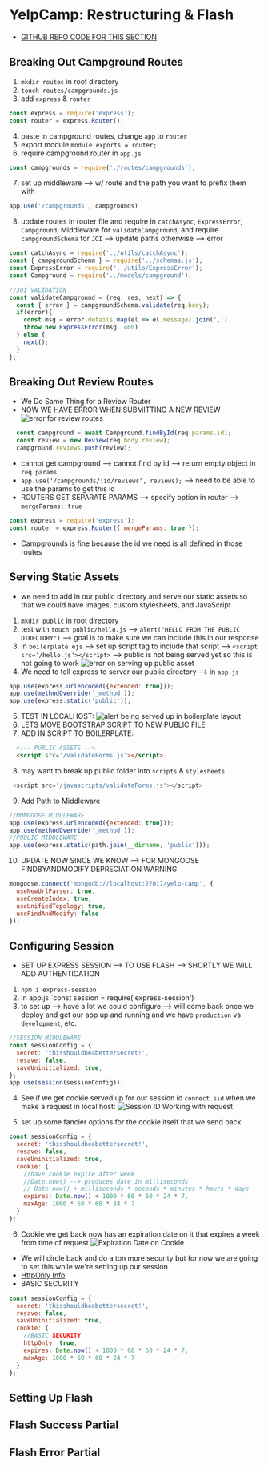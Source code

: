 # YelpCamp: Restructuring & Flash
- [GITHUB REPO CODE FOR THIS SECTION](https://github.com/Colt/YelpCamp/tree/36c5c12fc8b21699d7e129d661c80b3e795da801)

## Breaking Out Campground Routes
1. `mkdir routes` in root directory
2. `touch routes/campgrounds.js`
3. add `express` & `router` 
```js
const express = require('express');
const router = express.Router();
```
4. paste in campground routes, change `app` to `router`
5. export module `module.exports = router;`
6. require campground router in `app.js`
```js 
const campgrounds = require('./routes/campgrounds');
```
7. set up middleware -->  w/ route and the path you want to prefix them with
```js
app.use('/campgrounds', campgrounds)
```
8. update routes in router file and require in `catchAsync`, `ExpressError`, `Campground`, Middleware for `validateCampground`, and require `campgroundSchema` for `JOI` --> update paths otherwise --> error
```js
const catchAsync = require('../utils/catchAsync');
const { campgroundSchema } = require('../schemas.js');
const ExpressError = require('../utils/ExpressError');
const Campground = require('../models/campground');

//JOI VALIDATION
const validateCampground = (req, res, next) => {
  const { error } = campgroundSchema.validate(req.body);
  if(error){
    const msg = error.details.map(el => el.message).join(',')
    throw new ExpressError(msg, 400)
  } else {
    next();
  }
};

```

## Breaking Out Review Routes
- We Do Same Thing for a Review Router 
- NOW WE HAVE ERROR WHEN SUBMITTING A NEW REVIEW
![error for review routes](assets/error1.png)
```js
  const campground = await Campground.findById(req.params.id);
  const review = new Review(req.body.review);
  campground.reviews.push(review);
```
- cannot get campground --> cannot find by id --> return empty object in `req.params`
- `app.use('/campgrounds/:id/reviews', reviews);` --> need to be able to use the params to get this id
- ROUTERS GET SEPARATE PARAMS --> specify option in router --> `mergeParams: true`
```js
const express = require('express');
const router = express.Router({ mergeParams: true });
```
- Campgrounds is fine because the id we need is all defined in those routes 

## Serving Static Assets
- we need to add in our public directory and serve our static assets so that we could have images, custom stylesheets, and JavaScript
1. `mkdir public` in root directory
2. test with `touch public/hello.js` --> `alert("HELLO FROM THE PUBLIC DIRECTORY")` --> goal is to make sure we can include this in our response
3. in `boilerplate.ejs` --> set up script tag to include that script --> `<script src='/hello.js'></script>` --> public is not being served yet so this is not going to work
![error on serving up public asset](assets/error2.png)
4. We need to tell express to server our public directory --> in `app.js`
```js
app.use(express.urlencoded({extended: true}));
app.use(methodOverride('_method'));
app.use(express.static('public'));
```
5. TEST IN LOCALHOST:
![alert being served up in boilerplate layout](assets/success1.png)
6. LETS MOVE BOOTSTRAP SCRIPT TO NEW PUBLIC FILE
7. ADD IN SCRIPT TO BOILERPLATE:
```html
  <!-- PUBLIC ASSETS -->
  <script src='/validateForms.js'></script>
```
8. may want to break up public folder into `scripts` & `stylesheets`
```js
 <script src='/javascripts/validateForms.js'></script>
```
9. Add Path to Middleware
```js
//MONGOOSE MIDDLEWARE
app.use(express.urlencoded({extended: true}));
app.use(methodOverride('_method'));
//PUBLIC MIDDLEWARE
app.use(express.static(path.join(__dirname, 'public')));
```
10. UPDATE NOW SINCE WE KNOW --> FOR MONGOOSE FINDBYANDMODIFY DEPRECIATION WARNING
```js
mongoose.connect('mongodb://localhost:27017/yelp-camp', {
  useNewUrlParser: true,
  useCreateIndex: true, 
  useUnifiedTopology: true,
  useFindAndModify: false
});
```

## Configuring Session
- SET UP EXPRESS SESSION --> TO USE FLASH --> SHORTLY WE WILL ADD AUTHENTICATION
1. `npm i express-session`
2. in app.js `const session = require('express-session')
3. to set up --> have a lot we could configure --> will come back once we deploy and get our app up and running and we have `production` vs `development`, etc.
```js
//SESSION MIDDLEWARE
const sessionConfig = {
  secret: 'thisshouldbeabettersecret!',
  resave: false,
  saveUninitialized: true,
};
app.use(session(sessionConfig));
```
4. See if we get cookie served up for our session id `connect.sid` when we make a request in local host:
![Session ID Working with request](assets/success2.png)

5. set up some fancier options for the cookie itself that we send back
```js
const sessionConfig = {
  secret: 'thisshouldbeabettersecret!',
  resave: false,
  saveUninitialized: true,
  cookie: {
    //have cookie expire after week
    //Date.now() --> produces date in milliseconds
    // Date.now() + milliseconds * seconds * minutes * hours * days
    expires: Date.now() + 1000 * 60 * 60 * 24 * 7,
    maxAge: 1000 * 60 * 60 * 24 * 7
  }
};
```
6. Cookie we get back now has an expiration date on it that expires a week from time of request
![Expiration Date on Cookie](assets/success3.png)

- We will circle back and do a ton more security but for now we are going to set this while we're setting up our session
- [HttpOnly Info](https://owasp.org/www-community/HttpOnly)
- BASIC SECURITY 
```js
const sessionConfig = {
  secret: 'thisshouldbeabettersecret!',
  resave: false,
  saveUninitialized: true,
  cookie: {
    //BASIC SECURITY
    httpOnly: true, 
    expires: Date.now() + 1000 * 60 * 60 * 24 * 7,
    maxAge: 1000 * 60 * 60 * 24 * 7
  }
};
```

## Setting Up Flash

## Flash Success Partial

## Flash Error Partial